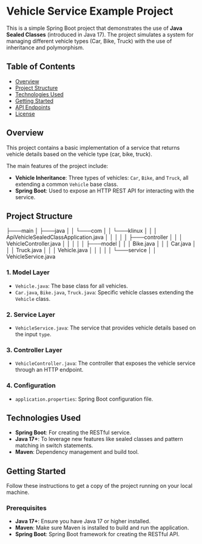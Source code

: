 # Vehicle Service Example Project

This is a simple Spring Boot project that demonstrates the use of **Java Sealed Classes** (introduced in Java 17). The project simulates a system for managing different vehicle types (Car, Bike, Truck) with the use of inheritance and polymorphism.

## Table of Contents

- [Overview](#overview)
- [Project Structure](#project-structure)
- [Technologies Used](#technologies-used)
- [Getting Started](#getting-started)
- [API Endpoints](#api-endpoints)
- [License](#license)

## Overview

This project contains a basic implementation of a service that returns vehicle details based on the vehicle type (car, bike, truck). 

The main features of the project include:

- **Vehicle Inheritance**: Three types of vehicles: `Car`, `Bike`, and `Truck`, all extending a common `Vehicle` base class.
- **Spring Boot**: Used to expose an HTTP REST API for interacting with the service.

## Project Structure
├───main
│   ├───java
│   │   └───com
│   │       └───klinux
│   │           │   ApiVehicleSealedClassApplication.java
│   │           │
│   │           ├───controller
│   │           │       VehicleController.java
│   │           │
│   │           ├───model
│   │           │       Bike.java
│   │           │       Car.java
│   │           │       Truck.java
│   │           │       Vehicle.java
│   │           │
│   │           └───service
│   │                   VehicleService.java



### 1. **Model Layer**
- `Vehicle.java`: The base class for all vehicles.
- `Car.java`, `Bike.java`, `Truck.java`: Specific vehicle classes extending the `Vehicle` class.

### 2. **Service Layer**
- `VehicleService.java`: The service that provides vehicle details based on the input `type`.

### 3. **Controller Layer**
- `VehicleController.java`: The controller that exposes the vehicle service through an HTTP endpoint.

### 4. **Configuration**
- `application.properties`: Spring Boot configuration file.

## Technologies Used

- **Spring Boot**: For creating the RESTful service.
- **Java 17+**: To leverage new features like sealed classes and pattern matching in switch statements.
- **Maven**: Dependency management and build tool.

## Getting Started

Follow these instructions to get a copy of the project running on your local machine.

### Prerequisites

- **Java 17+**: Ensure you have Java 17 or higher installed.
- **Maven**: Make sure Maven is installed to build and run the application.
- **Spring Boot**: Spring Boot framework for creating the RESTful API.

